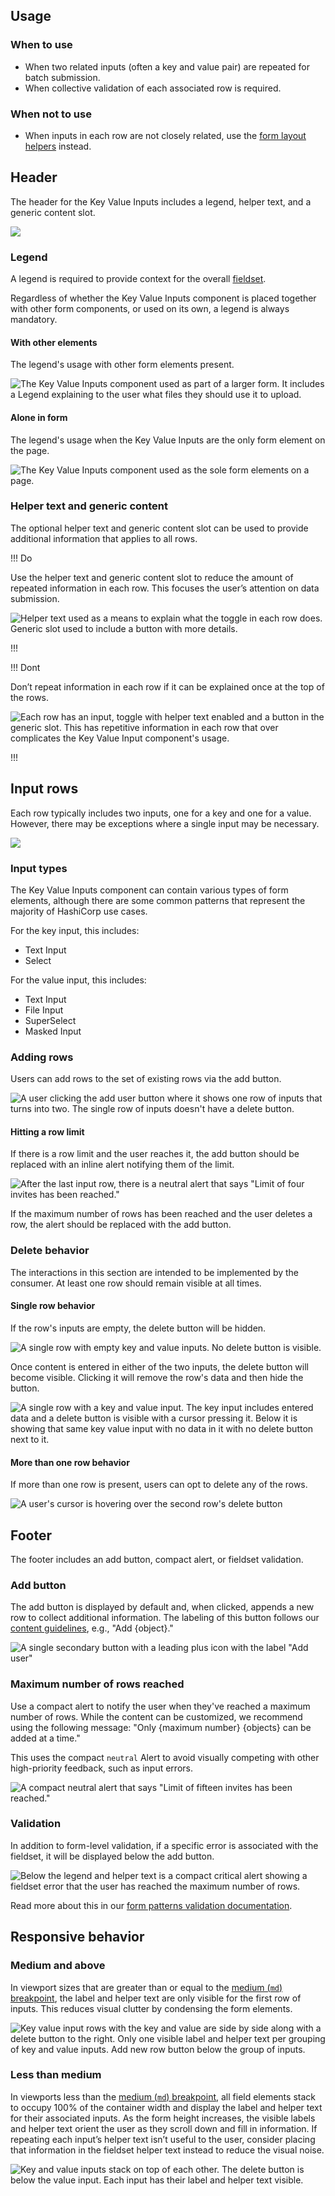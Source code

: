 ## Usage

### When to use

- When two related inputs (often a key and value pair) are repeated for batch submission.
- When collective validation of each associated row is required.

### When not to use

- When inputs in each row are not closely related, use the [form layout helpers](/components/form/layout) instead.

## Header

The header for the Key Value Inputs includes a legend, helper text, and a generic content slot.

![](/assets/components/form/key-value-inputs/key-value-inputs-legend-content.png)

### Legend

A legend is required to provide context for the overall [fieldset](https://developer.mozilla.org/en-US/docs/Web/HTML/Reference/Elements/fieldset).

Regardless of whether the Key Value Inputs component is placed together with other form components, or used on its own, a legend is always mandatory.

#### With other elements

The legend's usage with other form elements present.

![The Key Value Inputs component used as part of a larger form. It includes a Legend explaining to the user what files they should use it to upload.](/assets/components/form/key-value-inputs/key-value-inputs-legend-part-of-larger-form.png)

#### Alone in form

The legend's usage when the Key Value Inputs are the only form element on the page.

![The Key Value Inputs component used as the sole form elements on a page.](/assets/components/form/key-value-inputs/key-value-inputs-legend-alone-in-form.png)

### Helper text and generic content

The optional helper text and generic content slot can be used to provide additional information that applies to all rows.

!!! Do

Use the helper text and generic content slot to reduce the amount of repeated information in each row. This focuses the user’s attention on data submission.

![Helper text used as a means to explain what the toggle in each row does. Generic slot used to include a button with more details.](/assets/components/form/key-value-inputs/key-value-inputs-helper-generic-do.png)

!!!

!!! Dont

Don’t repeat information in each row if it can be explained once at the top of the rows.

![Each row has an input, toggle with helper text enabled and a button in the generic slot. This has repetitive information in each row that over complicates the Key Value Input component's usage.](/assets/components/form/key-value-inputs/key-value-inputs-helper-generic-dont.png)

!!!

## Input rows

Each row typically includes two inputs, one for a key and one for a value. However, there may be exceptions where a single input may be necessary. 

![](/assets/components/form/key-value-inputs/key-value-inputs-value-only.png)

### Input types

The Key Value Inputs component can contain various types of form elements, although there are some common patterns that represent the majority of HashiCorp use cases.

For the key input, this includes:

- Text Input
- Select

For the value input, this includes:

- Text Input
- File Input
- SuperSelect
- Masked Input

### Adding rows

Users can add rows to the set of existing rows via the add button.

![A user clicking the add user button where it shows one row of inputs that turns into two. The single row of inputs doesn't have a delete button.](/assets/components/form/key-value-inputs/key-value-inputs-adding-row.png)

#### Hitting a row limit

If there is a row limit and the user reaches it, the add button should be replaced with an inline alert notifying them of the limit.

![After the last input row, there is a neutral alert that says "Limit of four invites has been reached."](/assets/components/form/key-value-inputs/key-value-inputs-row-limit.png)

If the maximum number of rows has been reached and the user deletes a row, the alert should be replaced with the add button.

### Delete behavior

The interactions in this section are intended to be implemented by the consumer. At least one row should remain visible at all times.

#### Single row behavior

If the row's inputs are empty, the delete button will be hidden.

![A single row with empty key and value inputs. No delete button is visible.](/assets/components/form/key-value-inputs/key-value-inputs-single-row-empty-content.png)

Once content is entered in either of the two inputs, the delete button will become visible. Clicking it will remove the row's data and then hide the button.

![A single row with a key and value input. The key input includes entered data and a delete button is visible with a cursor pressing it. Below it is showing that same key value input with no data in it with no delete button next to it.](/assets/components/form/key-value-inputs/key-value-inputs-single-row-with-content.png)

#### More than one row behavior

If more than one row is present, users can opt to delete any of the rows.

![A user's cursor is hovering over the second row's delete button](/assets/components/form/key-value-inputs/key-value-inputs-ip-delete-any-row.png)

## Footer

The footer includes an add button, compact alert, or fieldset validation.

### Add button

The add button is displayed by default and, when clicked, appends a new row to collect additional information. The labeling of this button follows our [content guidelines](/content/writing-style#add-and-remove), e.g., "Add {object}."

![A single secondary button with a leading plus icon with the label "Add user"](/assets/components/form/key-value-inputs/key-value-inputs-footer-add-button.png)

### Maximum number of rows reached

Use a compact alert to notify the user when they've reached a maximum number of rows. While the content can be customized, we recommend using the following message: "Only {maximum number} {objects} can be added at a time."

This uses the compact `neutral` Alert to avoid visually competing with other high-priority feedback, such as input errors.

![A compact neutral alert that says "Limit of fifteen invites has been reached."](/assets/components/form/key-value-inputs/key-value-inputs-footer-notification.png)

### Validation

In addition to form-level validation, if a specific error is associated with the fieldset, it will be displayed below the add button.

![Below the legend and helper text is a compact critical alert showing a fieldset error that the user has reached the maximum number of rows.](/assets/components/form/key-value-inputs/key-value-inputs-fieldset-error.png)

Read more about this in our [form patterns validation documentation](/patterns/form-patterns?tab=validation).

## Responsive behavior

### Medium and above

In viewport sizes that are greater than or equal to the [medium (`md`) breakpoint](/foundations/breakpoints), the label and helper text are only visible for the first row of inputs. This reduces visual clutter by condensing the form elements.

![Key value input rows with the key and value are side by side along with a delete button to the right. Only one visible label and helper text per grouping of key and value inputs. Add new row button below the group of inputs.](/assets/components/form/key-value-inputs/key-value-inputs-ip-address-desktop.png)

### Less than medium

In viewports less than the [medium (`md`) breakpoint](/foundations/breakpoints), all field elements stack to occupy 100% of the container width and display the label and helper text for their associated inputs. As the form height increases, the visible labels and helper text orient the user as they scroll down and fill in information. If repeating each input’s helper text isn’t useful to the user, consider placing that information in the fieldset helper text instead to reduce the visual noise.

![Key and value inputs stack on top of each other. The delete button is below the value input. Each input has their label and helper text visible.](/assets/components/form/key-value-inputs/key-value-inputs-ip-address-mobile.png)